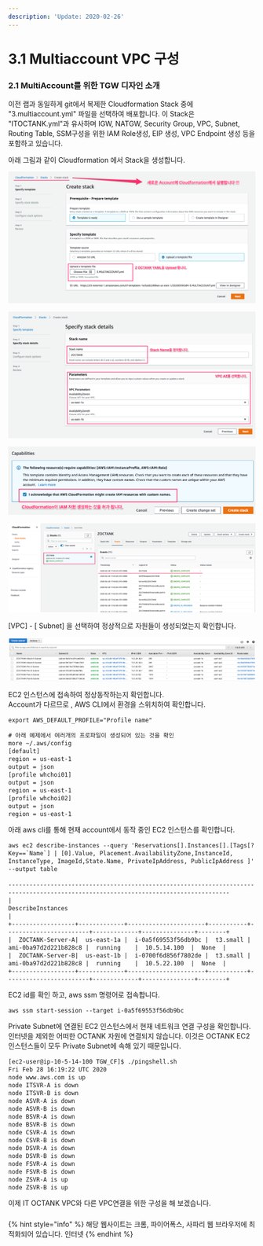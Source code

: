 ```yaml
---
description: 'Update: 2020-02-26'
---
```


# 3.1 Multiaccount VPC 구성

### 2.1 MultiAccount를 위한 TGW 디자인 소개

이전 랩과 동일하게 git에서 복제한 Cloudformation Stack 중에  "3.multiaccount.yml" 파일을 선택하여 배포합니다. 이 Stack은 "ITOCTANK.yml"과 유사하며 IGW, NATGW, Security Group, VPC, Subnet, Routing Table, SSM구성을 위한 IAM Role생성, EIP 생성, VPC Endpoint 생성 등을 포함하고 있습니다.

아래 그림과 같이 Cloudformation 에서 Stack을 생성합니다.

![\[&#xADF8;&#xB9BC; 3.1.1 Multi Account VPC &#xBC30;&#xD3EC;1\]](../.gitbook/assets/3.1.2.cloudformation1.png)

![\[&#xADF8;&#xB9BC; 3.1.3 Multi Account VPC &#xBC30;&#xD3EC;2\]](../.gitbook/assets/3.1.3.cloudformation2.png)

![\[&#xADF8;&#xB9BC; 3.1.3 Multi Account VPC &#xBC30;&#xD3EC;3\]](../.gitbook/assets/3.1.4.cloudformation3.png)

![\[&#xADF8;&#xB9BC; 3.1.4 Multi Account VPC &#xBC30;&#xD3EC; &#xD655;&#xC778;\]](../.gitbook/assets/3.1.5.cloudformation4.png)

\[VPC\] - \[ Subnet\] 을 선택하여 정상적으로 자원들이 생성되었는지 확인합니다.

![\[&#xADF8;&#xB9BC; 3.1.5 Multi Account VPC &#xC790;&#xC6D0; &#xD655;&#xC778;\]](../.gitbook/assets/3.1.6.cloudformation5.png)

EC2 인스턴스에 접속하여 정상동작하는지 확인합니다.  
Account가 다르므로 , AWS CLI에서 환경을 스위치하여 확인합니다.

```text
export AWS_DEFAULT_PROFILE="Profile name"
```

```text
# 아래 예제에서 여러개의 프로파일이 생성되어 있는 것을 확인
more ~/.aws/config
[default]
region = us-east-1
output = json
[profile whchoi01]
output = json
region = us-east-1
[profile whchoi02]
output = json
region = us-east-1
```

아래 aws cli를 통해 현재 account에서 동작 중인 EC2 인스턴스를 확인합니다.

```text
aws ec2 describe-instances --query 'Reservations[].Instances[].[Tags[?Key==`Name`] | [0].Value, Placement.AvailabilityZone,InstanceId, InstanceType, ImageId,State.Name, PrivateIpAddress, PublicIpAddress ]' --output table 

-------------------------------------------------------------------------------------------------------------------------------------
|                                                         DescribeInstances                                                         |
+------------------+-------------+----------------------+-----------+------------------------+-------------+---------------+--------+
|  ZOCTANK-Server-A|  us-east-1a |  i-0a5f69553f56db9bc |  t3.small |  ami-0ba97d2d221b828c8 |  running    |  10.5.14.100  |  None  |
|  ZOCTANK-Server-B|  us-east-1b |  i-0700f6d856f7802de |  t3.small |  ami-0ba97d2d221b828c8 |  running    |  10.5.22.100  |  None  |
+------------------+-------------+----------------------+-----------+------------------------+-------------+---------------+--------+
```

EC2 id를 확인 하고, aws ssm 명령어로 접속합니다.

```text
aws ssm start-session --target i-0a5f69553f56db9bc
```

Private Subnet에 연결된 EC2 인스턴스에서 현재 네트워크 연결 구성을 확인합니다.  
인터넷을 제외한 어떠한 OCTANK 자원에 연결되지 않습니다. 이것은 OCTANK EC2 인스턴스들이 모두 Private Subnet에 속해 있기 때문입니다.

```text
[ec2-user@ip-10-5-14-100 TGW_CF]$ ./pingshell.sh
Fri Feb 28 16:19:22 UTC 2020
node www.aws.com is up
node ITSVR-A is down
node ITSVR-B is down
node ASVR-A is down
node ASVR-B is down
node BSVR-A is down
node BSVR-B is down
node CSVR-A is down
node CSVR-B is down
node DSVR-A is down
node DSVR-B is down
node FSVR-A is down
node FSVR-B is down
node ZSVR-A is up
node ZSVR-B is up
```

이제 IT OCTANK VPC와 다른 VPC연결을 위한 구성을 해 보겠습니다.

### 

{% hint style="info" %}
해당 웹사이트는 크롬, 파이어폭스, 사파리 웹 브라우저에 최적화되어 있습니다.  인터넷
{% endhint %}

